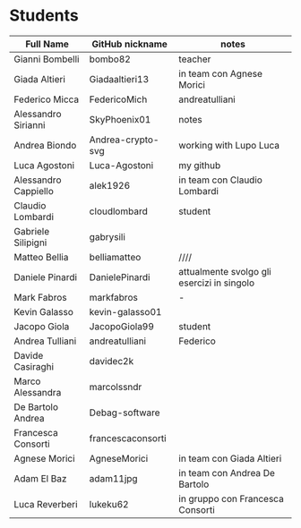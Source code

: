  # Students

| Full Name | GitHub nickname | notes |
| --------- | --------------- | ----- |
| Gianni Bombelli | bombo82 |  teacher |
| Giada Altieri  | Giadaaltieri13 | in team con Agnese Morici |
| Federico Micca | FedericoMich |  andreatulliani |
| Alessandro Sirianni | SkyPhoenix01 | notes |
| Andrea Biondo | Andrea-crypto-svg | working with Lupo Luca |
| Luca Agostoni | Luca-Agostoni | my github |
| Alessandro Cappiello | alek1926 | in team con Claudio Lombardi |
| Claudio Lombardi | cloudlombard | student |
| Gabriele Silipigni | gabrysili | |
| Matteo Bellia | belliamatteo | //// |
| Daniele Pinardi | DanielePinardi | attualmente svolgo gli esercizi in singolo |
| Mark Fabros| markfabros | - |
| Kevin Galasso | kevin-galasso01 |
| Jacopo Giola | JacopoGiola99 | student |
| Andrea Tulliani | andreatulliani | Federico |
| Davide Casiraghi | davidec2k | |
| Marco Alessandra | marcolssndr |   |
| De Bartolo Andrea | Debag-software |  |
| Francesca Consorti | francescaconsorti |  |
| Agnese Morici | AgneseMorici | in team con Giada Altieri |
| Adam El Baz | adam11jpg | in team con Andrea De Bartolo |
| Luca Reverberi | lukeku62 | in gruppo con Francesca Consorti | 
